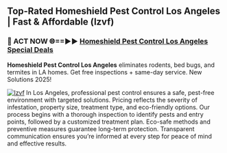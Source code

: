 ## Top-Rated Homeshield Pest Control Los Angeles | Fast & Affordable (lzvf)

<h3>🐜 ACT NOW 🌐==►► <a href="https://tinyurl.com/yc7vsfwc" rel="nofollow">Homeshield Pest Control Los Angeles Special Deals</a></h3>

**Homeshield Pest Control Los Angeles** eliminates rodents, bed bugs, and termites in LA homes. Get free inspections + same-day service. New Solutions 2025!

[![lzvf](https://i.imgur.com/1VzRXn8.jpeg)](https://tinyurl.com/yc7vsfwc)
In Los Angeles, professional pest control ensures a safe, pest-free environment with targeted solutions. Pricing reflects the severity of infestation, property size, treatment type, and eco-friendly options. Our process begins with a thorough inspection to identify pests and entry points, followed by a customized treatment plan. Eco-safe methods and preventive measures guarantee long-term protection. Transparent communication ensures you’re informed at every step for peace of mind and effective results.